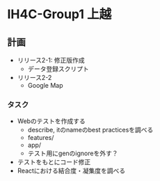 # IH4C-Group1 上越

## 計画

- リリース2-1: 修正版作成
  - データ登録スクリプト
- リリース2-2
  - Google Map

### タスク

- Webのテストを作成する
  - describe, itのnameのbest practicesを調べる
  - features/
  - app/
  - テスト用にgenのignoreを外す？
- テストをもとにコード修正
- Reactにおける結合度・凝集度を調べる
